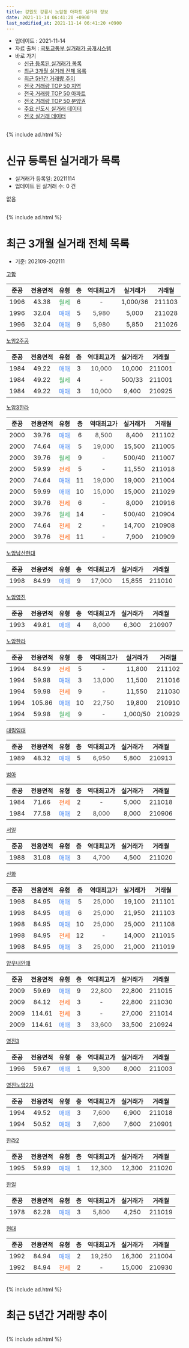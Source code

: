 ```yaml
---
title: 강원도 강릉시 노암동 아파트 실거래 정보
date: 2021-11-14 06:41:20 +0900
last_modified_at: 2021-11-14 06:41:20 +0900
---
```


* 업데이트 : 2021-11-14
* 자료 출처 : [국토교통부 실거래가 공개시스템](http://rt.molit.go.kr)
* 바로 가기
    * [신규 등록된 실거래가 목록](#신규-등록된-실거래가-목록)
    * [최근 3개월 실거래 전체 목록](#최근-3개월-실거래-전체-목록)
    * [최근 5년간 거래량 추이](#최근-5년간-거래량-추이)
    * [전국 거래량 TOP 50 지역](https://inasie.github.io/apt-trade-info/최근-3개월-전국에서-가장-거래가-많이-발생한-지역)
    * [전국 거래량 TOP 50 아파트](https://inasie.github.io/apt-trade-info/최근-3개월-전국에서-가장-거래가-많이-발생한-아파트)
    * [전국 거래량 TOP 50 분양권](https://inasie.github.io/apt-trade-info/최근-3개월-전국에서-가장-거래가-많이-발생한-분양권)
    * [주요 신도시 실거래 데이터](https://inasie.github.io/apt-trade-info/주요-신도시)
    * [전국 실거래 데이터](https://inasie.github.io/apt-trade-info/전국)
<br>
{% include ad.html %}
<br>

# 신규 등록된 실거래가 목록
* 실거래가 등록일: 20211114
* 업데이트 된 실거래 수: 0 건

없음

<br>
{% include ad.html %}
<br>

# 최근 3개월 실거래 전체 목록
* 기준: 202109-202111


[고합](https://search.naver.com/search.naver?query=%EA%B0%95%EC%9B%90%EB%8F%84+%EA%B0%95%EB%A6%89%EC%8B%9C+%EB%85%B8%EC%95%94%EB%8F%99+%EA%B3%A0%ED%95%A9)

|준공|전용면적|유형|층|역대최고가|실거래가|거래월|
|:---:|:---:|:---:|:---:|:---:|:---:|:---:|
|1996|43.38|<span style="color:#34a853">월세</span>|6|<span style="color:#444444">-</span>|1,000/36|211103|
|1996|32.04|<span style="color:#4285f3">매매</span>|5|<span style="color:#444444">5,980</span>|5,000|211028|
|1996|32.04|<span style="color:#4285f3">매매</span>|9|<span style="color:#444444">5,980</span>|5,850|211026|

[노암2주공](https://search.naver.com/search.naver?query=%EA%B0%95%EC%9B%90%EB%8F%84+%EA%B0%95%EB%A6%89%EC%8B%9C+%EB%85%B8%EC%95%94%EB%8F%99+%EB%85%B8%EC%95%942%EC%A3%BC%EA%B3%B5)

|준공|전용면적|유형|층|역대최고가|실거래가|거래월|
|:---:|:---:|:---:|:---:|:---:|:---:|:---:|
|1984|49.22|<span style="color:#4285f3">매매</span>|3|<span style="color:#444444">10,000</span>|10,000|211001|
|1984|49.22|<span style="color:#34a853">월세</span>|4|<span style="color:#444444">-</span>|500/33|211001|
|1984|49.22|<span style="color:#4285f3">매매</span>|3|<span style="color:#444444">10,000</span>|9,400|210925|

[노암3한라](https://search.naver.com/search.naver?query=%EA%B0%95%EC%9B%90%EB%8F%84+%EA%B0%95%EB%A6%89%EC%8B%9C+%EB%85%B8%EC%95%94%EB%8F%99+%EB%85%B8%EC%95%943%ED%95%9C%EB%9D%BC)

|준공|전용면적|유형|층|역대최고가|실거래가|거래월|
|:---:|:---:|:---:|:---:|:---:|:---:|:---:|
|2000|39.76|<span style="color:#4285f3">매매</span>|6|<span style="color:#444444">8,500</span>|8,400|211102|
|2000|74.64|<span style="color:#4285f3">매매</span>|5|<span style="color:#444444">19,000</span>|15,500|211005|
|2000|39.76|<span style="color:#34a853">월세</span>|9|<span style="color:#444444">-</span>|500/40|211007|
|2000|59.99|<span style="color:#ff5a00">전세</span>|5|<span style="color:#444444">-</span>|11,550|211018|
|2000|74.64|<span style="color:#4285f3">매매</span>|11|<span style="color:#444444">19,000</span>|19,000|211004|
|2000|59.99|<span style="color:#4285f3">매매</span>|10|<span style="color:#444444">15,000</span>|15,000|211029|
|2000|39.76|<span style="color:#ff5a00">전세</span>|6|<span style="color:#444444">-</span>|8,000|210916|
|2000|39.76|<span style="color:#34a853">월세</span>|14|<span style="color:#444444">-</span>|500/40|210904|
|2000|74.64|<span style="color:#ff5a00">전세</span>|2|<span style="color:#444444">-</span>|14,700|210908|
|2000|39.76|<span style="color:#ff5a00">전세</span>|11|<span style="color:#444444">-</span>|7,900|210909|

[노암남산현대](https://search.naver.com/search.naver?query=%EA%B0%95%EC%9B%90%EB%8F%84+%EA%B0%95%EB%A6%89%EC%8B%9C+%EB%85%B8%EC%95%94%EB%8F%99+%EB%85%B8%EC%95%94%EB%82%A8%EC%82%B0%ED%98%84%EB%8C%80)

|준공|전용면적|유형|층|역대최고가|실거래가|거래월|
|:---:|:---:|:---:|:---:|:---:|:---:|:---:|
|1998|84.99|<span style="color:#4285f3">매매</span>|9|<span style="color:#444444">17,000</span>|15,855|211010|

[노암영진](https://search.naver.com/search.naver?query=%EA%B0%95%EC%9B%90%EB%8F%84+%EA%B0%95%EB%A6%89%EC%8B%9C+%EB%85%B8%EC%95%94%EB%8F%99+%EB%85%B8%EC%95%94%EC%98%81%EC%A7%84)

|준공|전용면적|유형|층|역대최고가|실거래가|거래월|
|:---:|:---:|:---:|:---:|:---:|:---:|:---:|
|1993|49.81|<span style="color:#4285f3">매매</span>|4|<span style="color:#444444">8,000</span>|6,300|210907|

[노암한라](https://search.naver.com/search.naver?query=%EA%B0%95%EC%9B%90%EB%8F%84+%EA%B0%95%EB%A6%89%EC%8B%9C+%EB%85%B8%EC%95%94%EB%8F%99+%EB%85%B8%EC%95%94%ED%95%9C%EB%9D%BC)

|준공|전용면적|유형|층|역대최고가|실거래가|거래월|
|:---:|:---:|:---:|:---:|:---:|:---:|:---:|
|1994|84.99|<span style="color:#ff5a00">전세</span>|5|<span style="color:#444444">-</span>|11,800|211102|
|1994|59.98|<span style="color:#4285f3">매매</span>|3|<span style="color:#444444">13,000</span>|11,500|211016|
|1994|59.98|<span style="color:#ff5a00">전세</span>|9|<span style="color:#444444">-</span>|11,550|211030|
|1994|105.86|<span style="color:#4285f3">매매</span>|10|<span style="color:#444444">22,750</span>|19,800|210910|
|1994|59.98|<span style="color:#34a853">월세</span>|9|<span style="color:#444444">-</span>|1,000/50|210929|

[대림임대](https://search.naver.com/search.naver?query=%EA%B0%95%EC%9B%90%EB%8F%84+%EA%B0%95%EB%A6%89%EC%8B%9C+%EB%85%B8%EC%95%94%EB%8F%99+%EB%8C%80%EB%A6%BC%EC%9E%84%EB%8C%80)

|준공|전용면적|유형|층|역대최고가|실거래가|거래월|
|:---:|:---:|:---:|:---:|:---:|:---:|:---:|
|1989|48.32|<span style="color:#4285f3">매매</span>|5|<span style="color:#444444">6,950</span>|5,800|210913|

[범아](https://search.naver.com/search.naver?query=%EA%B0%95%EC%9B%90%EB%8F%84+%EA%B0%95%EB%A6%89%EC%8B%9C+%EB%85%B8%EC%95%94%EB%8F%99+%EB%B2%94%EC%95%84)

|준공|전용면적|유형|층|역대최고가|실거래가|거래월|
|:---:|:---:|:---:|:---:|:---:|:---:|:---:|
|1984|71.66|<span style="color:#ff5a00">전세</span>|2|<span style="color:#444444">-</span>|5,000|211018|
|1984|77.58|<span style="color:#4285f3">매매</span>|2|<span style="color:#444444">8,000</span>|8,000|210906|

[서일](https://search.naver.com/search.naver?query=%EA%B0%95%EC%9B%90%EB%8F%84+%EA%B0%95%EB%A6%89%EC%8B%9C+%EB%85%B8%EC%95%94%EB%8F%99+%EC%84%9C%EC%9D%BC)

|준공|전용면적|유형|층|역대최고가|실거래가|거래월|
|:---:|:---:|:---:|:---:|:---:|:---:|:---:|
|1988|31.08|<span style="color:#4285f3">매매</span>|3|<span style="color:#444444">4,700</span>|4,500|211020|

[신화](https://search.naver.com/search.naver?query=%EA%B0%95%EC%9B%90%EB%8F%84+%EA%B0%95%EB%A6%89%EC%8B%9C+%EB%85%B8%EC%95%94%EB%8F%99+%EC%8B%A0%ED%99%94)

|준공|전용면적|유형|층|역대최고가|실거래가|거래월|
|:---:|:---:|:---:|:---:|:---:|:---:|:---:|
|1998|84.95|<span style="color:#4285f3">매매</span>|5|<span style="color:#444444">25,000</span>|19,100|211101|
|1998|84.95|<span style="color:#4285f3">매매</span>|6|<span style="color:#444444">25,000</span>|21,950|211103|
|1998|84.95|<span style="color:#4285f3">매매</span>|10|<span style="color:#444444">25,000</span>|25,000|211108|
|1998|84.95|<span style="color:#ff5a00">전세</span>|12|<span style="color:#444444">-</span>|14,000|211015|
|1998|84.95|<span style="color:#4285f3">매매</span>|3|<span style="color:#444444">25,000</span>|21,000|211019|

[양우내안애](https://search.naver.com/search.naver?query=%EA%B0%95%EC%9B%90%EB%8F%84+%EA%B0%95%EB%A6%89%EC%8B%9C+%EB%85%B8%EC%95%94%EB%8F%99+%EC%96%91%EC%9A%B0%EB%82%B4%EC%95%88%EC%95%A0)

|준공|전용면적|유형|층|역대최고가|실거래가|거래월|
|:---:|:---:|:---:|:---:|:---:|:---:|:---:|
|2009|59.69|<span style="color:#4285f3">매매</span>|9|<span style="color:#444444">22,800</span>|22,800|211015|
|2009|84.12|<span style="color:#ff5a00">전세</span>|3|<span style="color:#444444">-</span>|22,800|211030|
|2009|114.61|<span style="color:#ff5a00">전세</span>|3|<span style="color:#444444">-</span>|27,000|211014|
|2009|114.61|<span style="color:#4285f3">매매</span>|3|<span style="color:#444444">33,600</span>|33,500|210924|

[영진3](https://search.naver.com/search.naver?query=%EA%B0%95%EC%9B%90%EB%8F%84+%EA%B0%95%EB%A6%89%EC%8B%9C+%EB%85%B8%EC%95%94%EB%8F%99+%EC%98%81%EC%A7%843)

|준공|전용면적|유형|층|역대최고가|실거래가|거래월|
|:---:|:---:|:---:|:---:|:---:|:---:|:---:|
|1996|59.67|<span style="color:#4285f3">매매</span>|1|<span style="color:#444444">9,300</span>|8,000|211003|

[영진노암2차](https://search.naver.com/search.naver?query=%EA%B0%95%EC%9B%90%EB%8F%84+%EA%B0%95%EB%A6%89%EC%8B%9C+%EB%85%B8%EC%95%94%EB%8F%99+%EC%98%81%EC%A7%84%EB%85%B8%EC%95%942%EC%B0%A8)

|준공|전용면적|유형|층|역대최고가|실거래가|거래월|
|:---:|:---:|:---:|:---:|:---:|:---:|:---:|
|1994|49.52|<span style="color:#4285f3">매매</span>|3|<span style="color:#444444">7,600</span>|6,900|211018|
|1994|50.52|<span style="color:#4285f3">매매</span>|3|<span style="color:#444444">7,600</span>|7,600|210901|

[한라2](https://search.naver.com/search.naver?query=%EA%B0%95%EC%9B%90%EB%8F%84+%EA%B0%95%EB%A6%89%EC%8B%9C+%EB%85%B8%EC%95%94%EB%8F%99+%ED%95%9C%EB%9D%BC2)

|준공|전용면적|유형|층|역대최고가|실거래가|거래월|
|:---:|:---:|:---:|:---:|:---:|:---:|:---:|
|1995|59.99|<span style="color:#4285f3">매매</span>|1|<span style="color:#444444">12,300</span>|12,300|211020|

[한일](https://search.naver.com/search.naver?query=%EA%B0%95%EC%9B%90%EB%8F%84+%EA%B0%95%EB%A6%89%EC%8B%9C+%EB%85%B8%EC%95%94%EB%8F%99+%ED%95%9C%EC%9D%BC)

|준공|전용면적|유형|층|역대최고가|실거래가|거래월|
|:---:|:---:|:---:|:---:|:---:|:---:|:---:|
|1978|62.28|<span style="color:#4285f3">매매</span>|3|<span style="color:#444444">5,800</span>|4,250|211019|


<script async src="//pagead2.googlesyndication.com/pagead/js/adsbygoogle.js"></script>
<!-- 기본 -->
<ins class="adsbygoogle"
     style="display:block"
     data-ad-client="ca-pub-2446590836940007"
     data-ad-slot="1659523306"
     data-ad-format="auto"
     data-full-width-responsive="true"></ins>
<script>
(adsbygoogle = window.adsbygoogle || []).push({});
</script>


[현대](https://search.naver.com/search.naver?query=%EA%B0%95%EC%9B%90%EB%8F%84+%EA%B0%95%EB%A6%89%EC%8B%9C+%EB%85%B8%EC%95%94%EB%8F%99+%ED%98%84%EB%8C%80)

|준공|전용면적|유형|층|역대최고가|실거래가|거래월|
|:---:|:---:|:---:|:---:|:---:|:---:|:---:|
|1992|84.94|<span style="color:#4285f3">매매</span>|2|<span style="color:#444444">19,250</span>|16,300|211004|
|1992|84.94|<span style="color:#ff5a00">전세</span>|2|<span style="color:#444444">-</span>|15,000|210930|


<br>
{% include ad.html %}
<br>

# 최근 5년간 거래량 추이


<div style="width:100%;">
    <canvas id="deal_progress" height="200"></canvas>
</div>

<script>
new Chart(document.getElementById("deal_progress"), {
    type: 'line',
    data: {
        labels: ['201611','201612','201701','201702','201703','201704','201705','201706','201707','201708','201709','201710','201711','201712','201801','201802','201803','201804','201805','201806','201807','201808','201809','201810','201811','201812','201901','201902','201903','201904','201905','201906','201907','201908','201909','201910','201911','201912','202001','202002','202003','202004','202005','202006','202007','202008','202009','202010','202011','202012','202101','202102','202103','202104','202105','202106','202107','202108','202109','202110','202111'],
        datasets: [{
            label: '매매',
            pointRadius: 1,
            data: [15, 14, 14, 23, 26, 22, 20, 15, 22, 15, 16, 17, 11, 15, 6, 9, 13, 19, 15, 10, 8, 16, 9, 17, 13, 7, 16, 15, 21, 18, 18, 13, 15, 15, 12, 16, 11, 23, 19, 48, 18, 23, 18, 16, 20, 22, 28, 26, 22, 20, 13, 18, 20, 28, 47, 24, 11, 16, 7, 16, 4],
            borderColor: "rgba(255, 201, 14, 1)",
            backgroundColor: "rgba(255, 201, 14, 0.5)",
            fill: false,
            lineTension: 0
        },{
            label: '전월세',
            pointRadius: 1,
            data: [14, 5, 10, 17, 12, 12, 6, 10, 6, 8, 13, 4, 6, 8, 3, 6, 6, 3, 4, 3, 5, 3, 4, 6, 10, 9, 9, 9, 9, 6, 1, 7, 3, 6, 7, 11, 8, 4, 3, 4, 7, 7, 5, 6, 6, 4, 5, 9, 10, 6, 8, 6, 6, 25, 9, 12, 8, 6, 6, 8, 2],
            borderColor: "rgba(0, 141, 185, 1)",
            backgroundColor: "rgba(0, 141, 185, 0.5)",
            fill: false,
            lineTension: 0
        }
        ]
    },
    options: {
        responsive: true,
        title: {
            display: false
        },
        tooltips: {
            mode: 'index',
            intersect: false
        },
        hover: {
            mode: 'nearest',
            intersect: true
        },
        scales: {
            xAxes: [{
                display: true,
                scaleLabel: {
                    display: true,
                    labelString: '년/월'
                }
            }],
            yAxes: [{
                display: true,
                ticks: {
                    suggestedMin: 0,
                },
                scaleLabel: {
                    display: true,
                    labelString: '실거래 수'
                }
            }]
        }
    }
});

</script>


<br>
{% include ad.html %}
<br>

